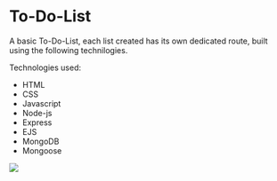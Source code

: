 # To-Do-List
A basic To-Do-List, each list created has its own dedicated route,
built using the following technilogies. 




Technologies used:
- HTML
- CSS
- Javascript
- Node-js
- Express
- EJS
- MongoDB
- Mongoose 


![](todo.gif)
